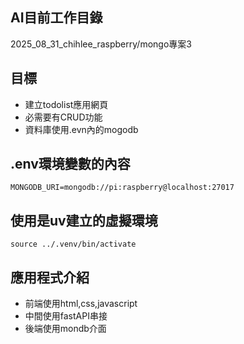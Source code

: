 ## AI目前工作目錄

2025_08_31_chihlee_raspberry/mongo專案3

## 目標

- 建立todolist應用網頁
- 必需要有CRUD功能
- 資料庫使用.evn內的mogodb

## .env環境變數的內容

```
MONGODB_URI=mongodb://pi:raspberry@localhost:27017
```

## 使用是uv建立的虛擬環境

```
source ../.venv/bin/activate
```

## 應用程式介紹
- 前端使用html,css,javascript
- 中間使用fastAPI串接
- 後端使用mondb介面


